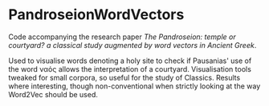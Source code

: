 # PandroseionWordVectors
Code accompanying the research paper *The Pandroseion: temple or courtyard?
a classical study augmented by word vectors in Ancient Greek*.

Used to visualise words denoting a holy site to check if Pausanias' use of the word ναός allows the interpretation of a courtyard. Visualisation tools tweaked for small corpora, so useful for the study of Classics. Results where interesting, though non-conventional when strictly looking at the way Word2Vec should be used.


